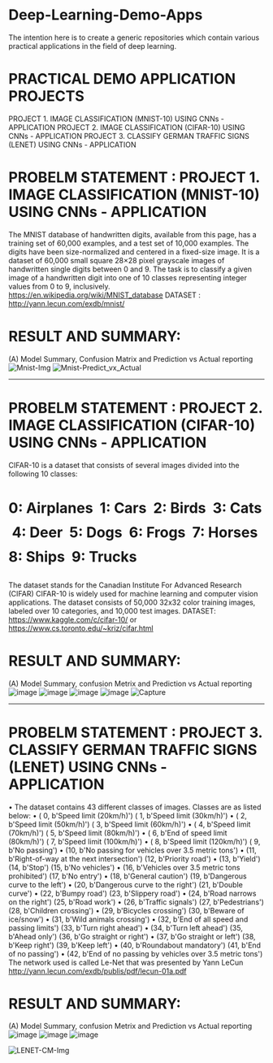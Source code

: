 # Deep-Learning-Demo-Apps
The intention here is to create a generic repositories which contain various practical applications in the field of deep learning.

# PRACTICAL DEMO APPLICATION PROJECTS
PROJECT 1. IMAGE CLASSIFICATION (MNIST-10) USING CNNs - APPLICATION
PROJECT 2. IMAGE CLASSIFICATION (CIFAR-10) USING CNNs - APPLICATION
PROJECT 3. CLASSIFY GERMAN TRAFFIC SIGNS (LENET) USING CNNs - APPLICATION

# PROBELM STATEMENT : PROJECT 1. IMAGE CLASSIFICATION (MNIST-10) USING CNNs - APPLICATION
The MNIST database of handwritten digits, available from this page, has a training set of 60,000 examples, and a test set of 10,000 examples. The digits have been size-normalized and centered in a fixed-size image. It is a dataset of 60,000 small square 28×28 pixel grayscale images of handwritten single digits between 0 and 9. The task is to classify a given image of a handwritten digit into one of 10 classes representing integer values from 0 to 9, inclusively. https://en.wikipedia.org/wiki/MNIST_database
DATASET : http://yann.lecun.com/exdb/mnist/  

# RESULT AND SUMMARY: 
(A) Model Summary, Confusion Matrix and  Prediction vs Actual reporting
![Mnist-Img](https://user-images.githubusercontent.com/46977634/71091667-6e293d80-219d-11ea-9805-996e8e950b12.JPG)
![Mnist-Predict_vx_Actual](https://user-images.githubusercontent.com/46977634/71091928-0aebdb00-219e-11ea-86dc-43e801678f36.JPG)

-----------------------------------------------------------------------------------------------------------------------------------
# PROBELM STATEMENT : PROJECT 2. IMAGE CLASSIFICATION (CIFAR-10) USING CNNs - APPLICATION
CIFAR-10 is a dataset that consists of several images divided into the following 10 classes:
#  0: Airplanes  1: Cars  2: Birds  3: Cats  4: Deer  5: Dogs  6: Frogs  7: Horses  8: Ships  9: Trucks 

The dataset stands for the Canadian Institute For Advanced Research (CIFAR) CIFAR-10 is widely used for machine learning and computer vision applications. The dataset consists of 50,000 32x32 color training images, labeled over 10 categories, and 10,000 test images.
DATASET: https://www.kaggle.com/c/cifar-10/   or https://www.cs.toronto.edu/~kriz/cifar.html

# RESULT AND SUMMARY: 
(A) Model Summary, confusion Metrix and Prediction vs Actual reporting
![image](https://user-images.githubusercontent.com/46977634/76878980-8298d700-686d-11ea-99f2-681bcb60261f.png)
![image](https://user-images.githubusercontent.com/46977634/76879038-96443d80-686d-11ea-96f5-70ee8e122a16.png)
![image](https://user-images.githubusercontent.com/46977634/76879096-a9efa400-686d-11ea-9130-4159b737c7b0.png)
![image](https://user-images.githubusercontent.com/46977634/76879134-b673fc80-686d-11ea-819c-af9da65be07b.png)
![Capture](https://user-images.githubusercontent.com/46977634/76879312-fdfa8880-686d-11ea-9959-bad7980f65bb.JPG) 

-----------------------------------------------------------------------------------------------------------------------------------
# PROBELM STATEMENT : PROJECT 3. CLASSIFY GERMAN TRAFFIC SIGNS (LENET) USING CNNs - APPLICATION
•	The dataset contains 43 different classes of images. Classes are as listed below:
•	( 0, b'Speed limit (20km/h)') ( 1, b'Speed limit (30km/h)')
•	( 2, b'Speed limit (50km/h)') ( 3, b'Speed limit (60km/h)')
•	( 4, b'Speed limit (70km/h)') ( 5, b'Speed limit (80km/h)')
•	( 6, b'End of speed limit (80km/h)') ( 7, b'Speed limit (100km/h)')
•	( 8, b'Speed limit (120km/h)') ( 9, b'No passing')
•	(10, b'No passing for vehicles over 3.5 metric tons')
•	(11, b'Right-of-way at the next intersection') (12, b'Priority road')
•	(13, b'Yield') (14, b'Stop') (15, b'No vehicles')
•	(16, b'Vehicles over 3.5 metric tons prohibited') (17, b'No entry')
•	(18, b'General caution') (19, b'Dangerous curve to the left')
•	(20, b'Dangerous curve to the right') (21, b'Double curve')
•	(22, b'Bumpy road') (23, b'Slippery road')
•	(24, b'Road narrows on the right') (25, b'Road work')
•	(26, b'Traffic signals') (27, b'Pedestrians') (28, b'Children crossing')
•	(29, b'Bicycles crossing') (30, b'Beware of ice/snow')
•	(31, b'Wild animals crossing')
•	(32, b'End of all speed and passing limits') (33, b'Turn right ahead')
•	(34, b'Turn left ahead') (35, b'Ahead only') (36, b'Go straight or right')
•	(37, b'Go straight or left') (38, b'Keep right') (39, b'Keep left')
•	(40, b'Roundabout mandatory') (41, b'End of no passing')
•	(42, b'End of no passing by vehicles over 3.5 metric tons')
The network used is called Le-Net that was presented by Yann LeCun http://yann.lecun.com/exdb/publis/pdf/lecun-01a.pdf

# RESULT AND SUMMARY: 
(A) Model Summary, confusion Metrix and Prediction vs Actual reporting
![image](https://user-images.githubusercontent.com/46977634/76879633-6cd7e180-686e-11ea-966d-b2a8a7f47d45.png)
![image](https://user-images.githubusercontent.com/46977634/76879588-5cc00200-686e-11ea-8476-409e422595f7.png)
![image](https://user-images.githubusercontent.com/46977634/76879502-40bc6080-686e-11ea-979d-fc800bbc3e2b.png)



![LENET-CM-Img](https://user-images.githubusercontent.com/46977634/71091924-09221780-219e-11ea-8515-1ca59788d7a9.JPG)
